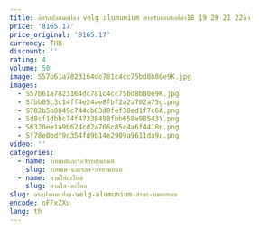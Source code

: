 ```yaml
---
title: ล้อรถปลอมแปลง velg alumunium สำหรับขอบรถสีดำ18 19 20 21 22นิ้ว
price: '8165.17'
price_original: '8165.17'
currency: THB
discount: ''
rating: 4
volume: 50
image: S57b61a7823164dc781c4cc75bd8b80e9K.jpg
images:
  - S57b61a7823164dc781c4cc75bd8b80e9K.jpg
  - Sfbb05c3c14ff4e24ae8fbf2a2a702a75g.png
  - S782b5b0849c744cb83d8fef38ed1f7c6A.png
  - Sd8cf1dbbc74f47338498fbb658e98543Y.png
  - S6320ee1a9b624cd2a766c85c4a6f4418n.png
  - Sf78e0bdf9d354fd9b14e2909a9611da9a.png
video: ''
categories:
  - name: รถยนต์และรถจักรยานยนต์
    slug: รถยนต-และรถจ-กรยานยนต
  - name: สวมใส่อะไหล่
    slug: สวมใส-อะไหล
slug: อรถปลอมแปลง-velg-alumunium-สำหร-บขอบรถส
encode: oFFxZXu
lang: th
---
```

  